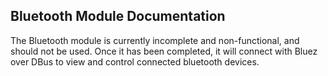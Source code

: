 ## Bluetooth Module Documentation ## 

 The Bluetooth module is currently incomplete and non-functional, and should not
be used. Once it has been completed, it will connect with Bluez over DBus to
view and control connected bluetooth devices.
